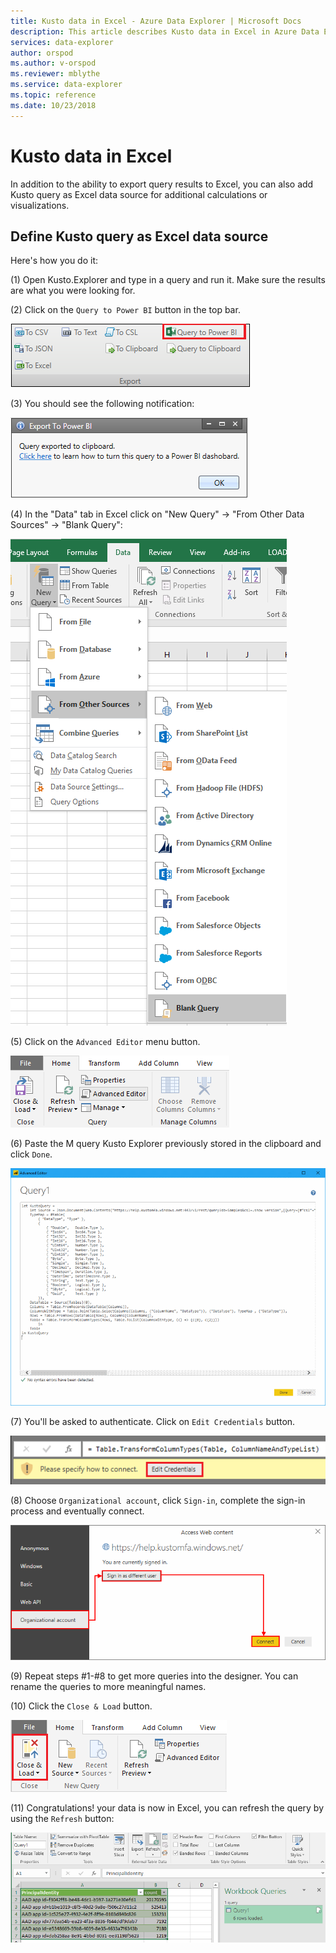 ```yaml
---
title: Kusto data in Excel - Azure Data Explorer | Microsoft Docs
description: This article describes Kusto data in Excel in Azure Data Explorer.
services: data-explorer
author: orspod
ms.author: v-orspod
ms.reviewer: mblythe
ms.service: data-explorer
ms.topic: reference
ms.date: 10/23/2018
---
```

# Kusto data in Excel

In addition to the ability to export query results to Excel, you can also add Kusto query as Excel data source for additional calculations or visualizations.

## Define Kusto query as Excel data source

Here's how you do it:

(1) Open Kusto.Explorer and type in a query and run it. Make sure the results are what you were looking for.

(2) Click on the `Query to Power BI` button in the top bar.

![alt text](./Images/KustoTools-PowerBI/step2.png "step2")

(3) You should see the following notification:

![alt text](./Images/KustoTools-PowerBI/step3.png "step3")

(4) In the "Data" tab in Excel click on "New Query" -> "From Other Data Sources" -> "Blank Query":

![alt text](./Images/KustoTools-Excel/ExcelMenu.png "ExcelMenu")

(5)  Click on the `Advanced Editor` menu button.

![alt text](./Images/KustoTools-Excel/AdvancedEditor.png "AdvancedEditor")

(6) Paste the M query Kusto Explorer previously stored in the clipboard and click `Done`.

![alt text](./Images/KustoTools-PowerBI/step7.png "step7")

(7) You'll be asked to authenticate. Click on `Edit Credentials` button.

![alt text](./Images/KustoTools-PowerBI/step8.png "step8")

(8) Choose `Organizational account`, click `Sign-in`, complete the sign-in process and eventually connect.

![alt text](./Images/KustoTools-PowerBI/step9.png "step9")

(9) Repeat steps #1-#8 to get more queries into the designer. You can rename the queries to more meaningful names.

(10) Click the `Close & Load` button.

![alt text](./Images/KustoTools-PowerBI/step12.png "step12")

(11) Congratulations! your data is now in Excel, you can refresh the query by using the `Refresh` button:

![alt text](./Images/KustoTools-Excel/ExcelData.png "ExcelData")